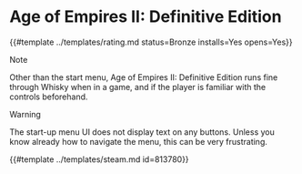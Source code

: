 # Age of Empires II: Definitive Edition
<!-- script:Aliases [
    "Age of Empires II: Definitive Edition"
] -->

{{#template ../templates/rating.md status=Bronze installs=Yes opens=Yes}}

> [!NOTE]
> Other than the start menu, Age of Empires II: Definitive Edition runs fine through Whisky when in a game, and if the player is familiar with the controls beforehand.  

> [!WARNING]
> The start-up menu UI does not display text on any buttons. Unless you know already how to navigate the menu, this can be very frustrating. 

{{#template ../templates/steam.md id=813780}}
